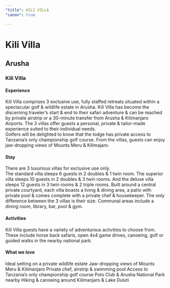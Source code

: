 ```yaml
---
"title": KILI VILLA
"canon": true

---
```


# Kili Villa
## Arusha
### Kili Villa

#### Experience
Kili Villa comprises 3 exclusive use, fully staffed retreats situated within a spectacular golf &amp; wildlife estate in Arusha.
Kili Villa has become the discerning traveler’s start &amp; end to their safari adventure &amp; can be reached by private airstrip or a 30-minute transfer from Arusha &amp; Kilimanjaro Airports.
The 3 villas offer guests a personal, private &amp; tailor-made experience suited to their individual needs.  
Golfers will be delighted to know that the lodge has private access to Tanzania’s only championship golf course.  From the villas, guests can enjoy jaw-dropping views of Mounts Meru &amp; Kilimajaro.

#### Stay
There are 3 luxurious villas for exclusive use only.  
The standard villa sleeps 6 guests in 2 doubles &amp; 1 twin room.  The superior villa sleeps 10 guests in 2 doubles &amp; 3 twin rooms.  And the deluxe villa sleeps 12 guests in 3 twin rooms &amp; 2 triple rooms. 
Built around a central private courtyard, each villa boasts a living &amp; dining area, a patio with private pool &amp; comes complete with a private chef &amp; housekeeper.
The only difference between the 3 villas is their size.
Communal areas include a dining room, library, bar, pool &amp; gym.

#### Activities
Kili Villa guests have a variety of adventurous activities to choose from.
These include horse back safaris, open 4x4 game drives, canoeing, golf or guided walks in the nearby national park.


#### What we love
Ideal setting on a private wildlife estate
Jaw-dropping views of Mounts Meru &amp; Kilimanjaro
Private chef, airstrip &amp; swimming pool
Access to Tanzania’s only championship golf course
Polo Club &amp; Arusha National Park nearby
Hiking &amp; canoeing around Kilimanjaro &amp; Lake Duluti
